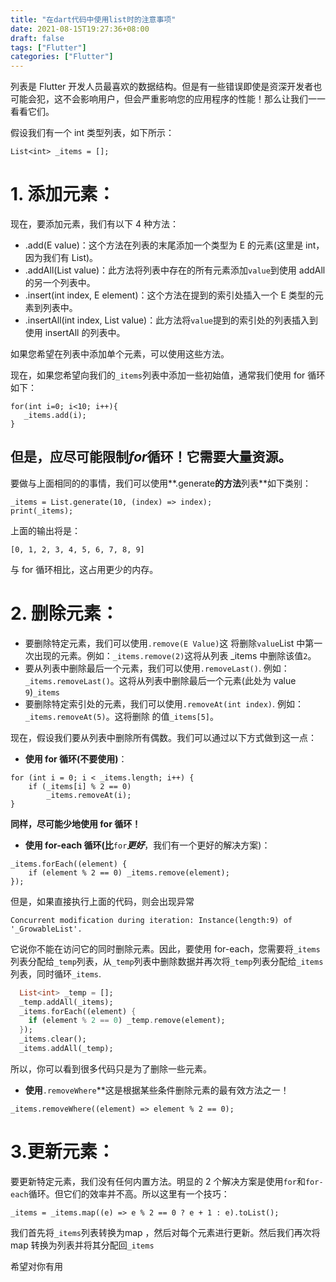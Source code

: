 ```yaml
---
title: "在dart代码中使用list时的注意事项"
date: 2021-08-15T19:27:36+08:00
draft: false
tags: ["Flutter"]
categories: ["Flutter"]
---
```


列表是 Flutter 开发人员最喜欢的数据结构。但是有一些错误即使是资深开发者也可能会犯，这不会影响用户，但会严重影响您的应用程序的性能！那么让我们一一看看它们。





假设我们有一个 int 类型列表，如下所示：

```
List<int> _items = [];
```

# 1. 添加元素：

现在，要添加元素，我们有以下 4 种方法：

- .add(E value)：这个方法在列表的末尾添加一个类型为 E 的元素(这里是 int，因为我们有 List<int>)。
- .addAll(List<E> value)：此方法将列表中存在的所有元素添加`value`到使用 addAll 的另一个列表中。
- .insert(int index, E element)：这个方法在提到的索引处插入一个 E 类型的元素到列表中。
- .insertAll(int index, List<E> value)：此方法将`value`提到的索引处的列表插入到使用 insertAll 的列表中。

如果您希望在列表中添加单个元素，可以使用这些方法。

现在，如果您希望向我们的`_items`列表中添加一些初始值，通常我们使用 for 循环如下：

```
for(int i=0; i<10; i++){ 
   _items.add(i); 
}
```

## 但是，应尽可能限制*for*循环！它需要大量资源。

要做与上面相同的的事情，我们可以使用**.generate**的方法**列表**如下类别：

```
_items = List.generate(10, (index) => index);
print(_items);
```

上面的输出将是：

```
[0, 1, 2, 3, 4, 5, 6, 7, 8, 9]
```

与 for 循环相比，这占用更少的内存。

# 2. 删除元素：

- 要删除特定元素，我们可以使用`.remove(E Value)`这 将删除`value`List 中第一次出现的元素。例如：`_items.remove(2)`这将从列表 _items 中删除该值`2`。
- 要从列表中删除最后一个元素，我们可以使用`.removeLast()`. 例如：`_items.removeLast()`。这将从列表中删除最后一个元素(此处为 value `9`)`_items`
- 要删除特定索引处的元素，我们可以使用`.removeAt(int index)`. 例如：`_items.removeAt(5)`。这将删除 的值`_items[5]`。

现在，假设我们要从列表中删除所有偶数。我们可以通过以下方式做到这一点：

- **使用 for 循环(不要使用)**：

```
for (int i = 0; i < _items.length; i++) { 
    if (_items[i] % 2 == 0) 
        _items.removeAt(i); 
}
```

**同样，尽可能少地使用 for 循环！**

- **使用 for-each 循环(比**`for`***更好***，我们有一个更好的解决方案)：

```
_items.forEach((element) { 
    if (element % 2 == 0) _items.remove(element); 
});
```

但是，如果直接执行上面的代码，则会出现异常

```
Concurrent modification during iteration: Instance(length:9) of '_GrowableList'.
```

它说你不能在访问它的同时删除元素。因此，要使用 for-each，您需要将`_items`列表分配给`_temp`列表，从`_temp`列表中删除数据并再次将`_temp`列表分配给`_items`列表，同时循环`_items`.

```dart
  List<int> _temp = [];
  _temp.addAll(_items);
  _items.forEach((element) {
    if (element % 2 == 0) _temp.remove(element);
  });
  _items.clear();
  _items.addAll(_temp);
```

所以，你可以看到很多代码只是为了删除一些元素。

- **使用**`.removeWhere`**这是根据某些条件删除元素的最有效方法之一！


```
_items.removeWhere((element) => element % 2 == 0);
```

# 3.更新元素：

要更新特定元素，我们没有任何内置方法。明显的 2 个解决方案是使用`for`和`for-each`循环。但它们的效率并不高。所以这里有一个技巧：

```
_items = _items.map((e) => e % 2 == 0 ? e + 1 : e).toList();
```

我们首先将`_items`列表转换为map ，然后对每个元素进行更新。然后我们再次将map 转换为列表并将其分配回`_items`

希望对你有用